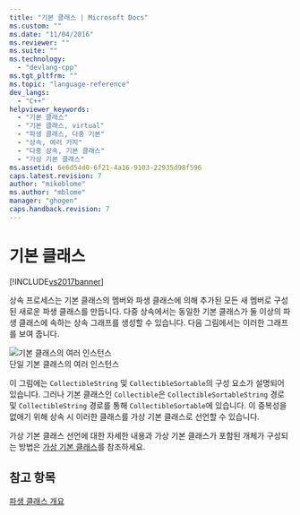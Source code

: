 ```yaml
---
title: "기본 클래스 | Microsoft Docs"
ms.custom: ""
ms.date: "11/04/2016"
ms.reviewer: ""
ms.suite: ""
ms.technology: 
  - "devlang-cpp"
ms.tgt_pltfrm: ""
ms.topic: "language-reference"
dev_langs: 
  - "C++"
helpviewer_keywords: 
  - "기본 클래스"
  - "기본 클래스, virtual"
  - "파생 클래스, 다중 기본"
  - "상속, 여러 가지"
  - "다중 상속, 기본 클래스"
  - "가상 기본 클래스"
ms.assetid: 6e6d54d0-6f21-4a16-9103-22935d98f596
caps.latest.revision: 7
author: "mikeblome"
ms.author: "mblome"
manager: "ghogen"
caps.handback.revision: 7
---
```

# 기본 클래스
[!INCLUDE[vs2017banner](../assembler/inline/includes/vs2017banner.md)]

상속 프로세스는 기본 클래스의 멤버와 파생 클래스에 의해 추가된 모든 새 멤버로 구성된 새로운 파생 클래스를 만듭니다.  다중 상속에서는 동일한 기본 클래스가 둘 이상의 파생 클래스에 속하는 상속 그래프를 생성할 수 있습니다.  다음 그림에서는 이러한 그래프를 보여 줍니다.  
  
 ![기본 클래스의 여러 인스턴스](../cpp/media/vc38xn1.png "vc38XN1")  
단일 기본 클래스의 여러 인스턴스  
  
 이 그림에는 `CollectibleString` 및 `CollectibleSortable`의 구성 요소가 설명되어 있습니다.  그러나 기본 클래스인 `Collectible`은 `CollectibleSortableString` 경로 및 `CollectibleString` 경로를 통해 `CollectibleSortable`에 있습니다.  이 중복성을 없애기 위해 상속 시 이러한 클래스를 가상 기본 클래스로 선언할 수 있습니다.  
  
 가상 기본 클래스 선언에 대한 자세한 내용과 가상 기본 클래스가 포함된 개체가 구성되는 방법은 [가상 기본 클래스](../misc/virtual-base-classes.md)를 참조하세요.  
  
## 참고 항목  
 [파생 클래스 개요](../misc/overview-of-derived-classes.md)